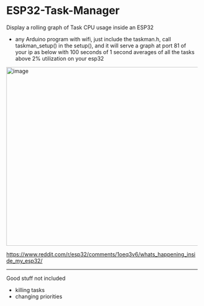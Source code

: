 # ESP32-Task-Manager
Display a rolling graph of Task CPU usage inside an ESP32
- any Arduino program with wifi, just include the taskman.h, call taskman_setup() in the setup(), and it will serve a graph at port 81 of your ip as below with 100 seconds of 1 second averages of all the tasks above 2% utilization on your esp32
  

<img width="757" height="471" alt="image" src="https://github.com/user-attachments/assets/1584f631-f67e-4046-9ba9-c6e75f259b0d" />


https://www.reddit.com/r/esp32/comments/1oeq3v6/whats_happening_inside_my_esp32/

---
Good stuff not included
- killing tasks
- changing priorities
  
